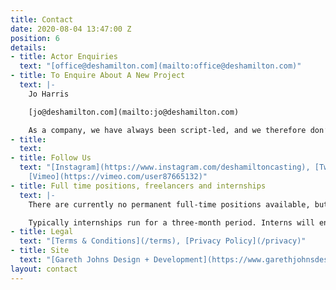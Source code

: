 ```yaml
---
title: Contact
date: 2020-08-04 13:47:00 Z
position: 6
details:
- title: Actor Enquiries
  text: "[office@deshamilton.com](mailto:office@deshamilton.com)"
- title: To Enquire About A New Project
  text: |-
    Jo Harris

    [jo@deshamilton.com](mailto:jo@deshamilton.com)

    As a company, we have always been script-led, and we therefore don’t rule out potential projects based on budget, genre, previous credits etc. We are always keen to hear from smaller scale productions with a great script - so please don’t hesitate to get in touch.
- title: 
  text: 
- title: Follow Us
  text: "[Instagram](https://www.instagram.com/deshamiltoncasting), [Twitter](https://twitter.com/DesHCasting),
    [Vimeo](https://vimeo.com/user87665132)"
- title: Full time positions, freelancers and internships
  text: |-
    There are currently no permanent full-time positions available, but we do occasionally use freelancers and sometimes run paid internships.

    Typically internships run for a three-month period. Interns will enjoy valuable hands-on experience in a friendly, busy office.
- title: Legal
  text: "[Terms & Conditions](/terms), [Privacy Policy](/privacy)"
- title: Site
  text: "[Gareth Johns Design + Development](https://www.garethjohnsdesign.com)"
layout: contact
---
```


